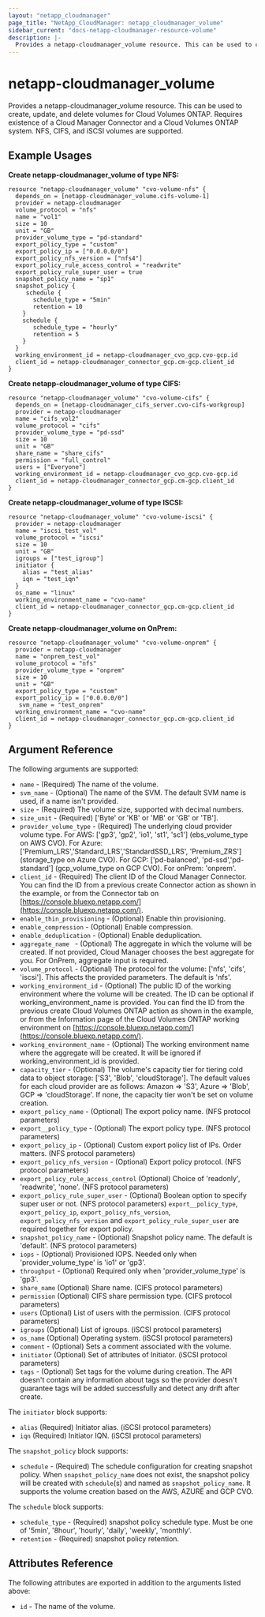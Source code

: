 ```yaml
---
layout: "netapp_cloudmanager"
page_title: "NetApp_CloudManager: netapp_cloudmanager_volume"
sidebar_current: "docs-netapp-cloudmanager-resource-volume"
description: |-
  Provides a netapp-cloudmanager_volume resource. This can be used to create, update, and delete volumes for Cloud Volumes ONTAP.
---
```


# netapp-cloudmanager_volume

Provides a netapp-cloudmanager_volume resource. This can be used to create, update, and delete volumes for Cloud Volumes ONTAP.
Requires existence of a Cloud Manager Connector and a Cloud Volumes ONTAP system.
NFS, CIFS, and iSCSI volumes are supported.

## Example Usages

**Create netapp-cloudmanager_volume of type NFS:**

```
resource "netapp-cloudmanager_volume" "cvo-volume-nfs" {
  depends_on = [netapp-cloudmanager_volume.cifs-volume-1]
  provider = netapp-cloudmanager
  volume_protocol = "nfs"
  name = "vol1"
  size = 10
  unit = "GB"
  provider_volume_type = "pd-standard"
  export_policy_type = "custom"
  export_policy_ip = ["0.0.0.0/0"]
  export_policy_nfs_version = ["nfs4"]
  export_policy_rule_access_control = "readwrite"
  export_policy_rule_super_user = true
  snapshot_policy_name = "sp1"
  snapshot_policy {
     schedule {
       schedule_type = "5min"
       retention = 10
    }
    schedule {
       schedule_type = "hourly"
       retention = 5
    }
  }
  working_environment_id = netapp-cloudmanager_cvo_gcp.cvo-gcp.id
  client_id = netapp-cloudmanager_connector_gcp.cm-gcp.client_id
}
```

**Create netapp-cloudmanager_volume of type CIFS:**

```
resource "netapp-cloudmanager_volume" "cvo-volume-cifs" {
  depends_on = [netapp-cloudmanager_cifs_server.cvo-cifs-workgroup]
  provider = netapp-cloudmanager
  name = "cifs_vol2"
  volume_protocol = "cifs"
  provider_volume_type = "pd-ssd"
  size = 10
  unit = "GB"
  share_name = "share_cifs"
  permission = "full_control"
  users = ["Everyone"]
  working_environment_id = netapp-cloudmanager_cvo_gcp.cvo-gcp.id
  client_id = netapp-cloudmanager_connector_gcp.cm-gcp.client_id
}
```

**Create netapp-cloudmanager_volume of type ISCSI:**

```
resource "netapp-cloudmanager_volume" "cvo-volume-iscsi" {
  provider = netapp-cloudmanager
  name = "iscsi_test_vol"
  volume_protocol = "iscsi"
  size = 10
  unit = "GB"
  igroups = ["test_igroup"]
  initiator {
    alias = "test_alias"
    iqn = "test_iqn"
  }
  os_name = "linux"
  working_environment_name = "cvo-name"
  client_id = netapp-cloudmanager_connector_gcp.cm-gcp.client_id
}
```

**Create netapp-cloudmanager_volume on OnPrem:**

```
resource "netapp-cloudmanager_volume" "cvo-volume-onprem" {
  provider = netapp-cloudmanager
  name = "onprem_test_vol"
  volume_protocol = "nfs"
  provider_volume_type = "onprem"
  size = 10
  unit = "GB"
  export_policy_type = "custom"
  export_policy_ip = ["0.0.0.0/0"]
   svm_name = "test_onprem"
  working_environment_name = "cvo-name"
  client_id = netapp-cloudmanager_connector_gcp.cm-gcp.client_id
}
```

## Argument Reference

The following arguments are supported:

* `name` - (Required) The name of the volume.
* `svm_name` - (Optional) The name of the SVM. The default SVM name is used, if a name isn't provided.
* `size` - (Required) The volume size, supported with decimal numbers.
* `size_unit` - (Required) ['Byte' or 'KB' or 'MB' or 'GB' or 'TB'].
* `provider_volume_type` - (Required) The underlying cloud provider volume type. For AWS: ['gp3', 'gp2', 'io1', 'st1', 'sc1'] (ebs_volume_type on AWS CVO). For Azure: ['Premium_LRS','Standard_LRS','StandardSSD_LRS', 'Premium_ZRS'] (storage_type on Azure CVO). For GCP: ['pd-balanced', 'pd-ssd','pd-standard'] (gcp_volume_type on GCP CVO). For onPrem: 'onprem'.
* `client_id` - (Required) The client ID of the Cloud Manager Connector. You can find the ID from a previous create Connector action as shown in the example, or from the Connector tab on [https://console.bluexp.netapp.com/](https://console.bluexp.netapp.com/).
* `enable_thin_provisioning` - (Optional) Enable thin provisioning.
* `enable_compression` - (Optional) Enable compression.
* `enable_deduplication` - (Optional) Enable deduplication.
* `aggregate_name ` - (Optional) The aggregate in which the volume will be created. If not provided, Cloud Manager chooses the best aggregate for you. For OnPrem, aggregate input is required.
* `volume_protocol` - (Optional) The protocol for the volume: ['nfs', 'cifs', 'iscsi']. This affects the provided parameters. The default is 'nfs'.
* `working_environment_id` - (Optional) The public ID of the working environment where the volume will be created. The ID can be optional if working_environment_name is provided. You can find the ID from the previous create Cloud Volumes ONTAP action as shown in the example, or from the Information page of the Cloud Volumes ONTAP working environment on [https://console.bluexp.netapp.com/](https://console.bluexp.netapp.com/).
* `working_environment_name` - (Optional) The working environment name where the aggregate will be created. It will be ignored if working_environment_id is provided.
* `capacity_tier` - (Optional) The volume's capacity tier for tiering cold data to object storage: ['S3', 'Blob', 'cloudStorage']. The default values for each cloud provider are as follows: Amazon => 'S3', Azure => 'Blob', GCP => 'cloudStorage'. If none, the capacity tier won't be set on volume creation.
* `export_policy_name` - (Optional) The export policy name. (NFS protocol parameters)
* `export__policy_type` - (Optional) The export policy type. (NFS protocol parameters)
* `export_policy_ip` - (Optional) Custom export policy list of IPs. Order matters. (NFS protocol parameters)
* `export_policy_nfs_version` - (Optional) Export policy protocol. (NFS protocol parameters)
* `export_policy_rule_access_control` (Optional) Choice of 'readonly', 'readwrite', 'none'. (NFS protocol parameters) 
* `export_policy_rule_super_user` - (Optional) Boolean option to specify super user or not. (NFS protocol parameters)
  `export__policy_type`, `export_policy_ip`, `export_policy_nfs_version`, `export_policy_nfs_version` and  `export_policy_rule_super_user` are required together for export policy.
* `snapshot_policy_name` - (Optional) Snapshot policy name. The default is 'default'. (NFS protocol parameters)
* `iops` - (Optional) Provisioned IOPS. Needed only when 'provider_volume_type' is 'io1' or 'gp3'.
* `throughput` - (Optional) Required only when 'provider_volume_type' is 'gp3'.
* `share_name` (Optional) Share name. (CIFS protocol parameters)
* `permission` (Optional) CIFS share permission type. (CIFS protocol parameters)
* `users` (Optional) List of users with the permission. (CIFS protocol parameters)
* `igroups` (Optional) List of igroups. (iSCSI protocol parameters)
* `os_name` (Optional) Operating system. (iSCSI protocol parameters)
* `comment` - (Optional) Sets a comment associated with the volume. 
* `initiator` (Optional) Set of attributes of Initiator. (iSCSI protocol parameters)
*  `tags` - (Optional) Set tags for the volume during creation. The API doesn't contain any information about tags so the provider doesn't guarantee tags will be added successfully and detect any drift after create.

The `initiator` block supports:
* `alias` (Required) Initiator alias. (iSCSI protocol parameters)
*  `iqn` (Required) Initiator IQN. (iSCSI protocol parameters)

The `snapshot_policy` block supports:
* `schedule` - (Required) The schedule configuration for creating snapshot policy. When `snapshot_policy_name` does not exist, the snapshot policy will be created with `schedule`(s) and named as `snapshot_policy_name`. It supports the volume creation based on the AWS, AZURE and GCP CVO.

The `schedule` block supports:
* `schedule_type` - (Required) snapshot policy schedule type. Must be one of '5min', '8hour', 'hourly', 'daily', 'weekly', 'monthly'.
* `retention` - (Required) snapshot policy retention.

## Attributes Reference

The following attributes are exported in addition to the arguments listed above:

* `id` - The name of the volume.

